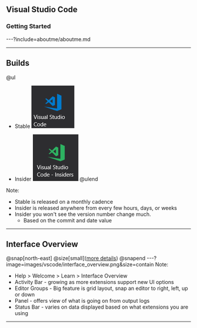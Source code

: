 ## Visual Studio Code
### Getting Started

---?include=aboutme/aboutme.md

---
## Builds

@ul
- Stable
![stable](images/vscode/stablebuildicon.png)

- Insider
![insider](images/vscode/insiderbuildicon.png)
@ulend

Note:
- Stable is released on a monthly cadence
- Insider is released anywhere from every few hours, days, or weeks
- Insider you won't see the version number change much.
    - Based on the commit and date value
---

## Interface Overview

@snap[north-east]
@size[small]([more details](https://code.visualstudio.com/docs/getstarted/userinterface))
@snapend
---?image=images/vscode/interface_overview.png&size=contain
Note:
- Help > Welcome > Learn > Interface Overview
- Activity Bar - growing as more extensions support new UI options
- Editor Groups - Big feature is grid layout, snap an editor to right, left, up or down
- Panel - offers view of what is going on from output logs
- Status Bar - varies on data displayed based on what extensions you are using
---
